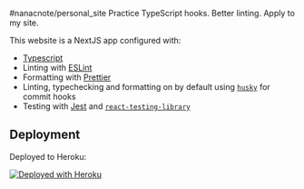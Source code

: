 #nanacnote/personal_site
Practice TypeScript hooks.
Better linting.
Apply to my site.

This website is a NextJS app configured with:

- [Typescript](https://www.typescriptlang.org/)
- Linting with [ESLint](https://eslint.org/)
- Formatting with [Prettier](https://prettier.io/)
- Linting, typechecking and formatting on by default using [`husky`](https://github.com/typicode/husky) for commit hooks
- Testing with [Jest](https://jestjs.io/) and [`react-testing-library`](https://testing-library.com/docs/react-testing-library/intro)

## Deployment

Deployed to Heroku:

[![Deployed with Heroku](https://vercel.com/button)](https://dashboard.heroku.com)

